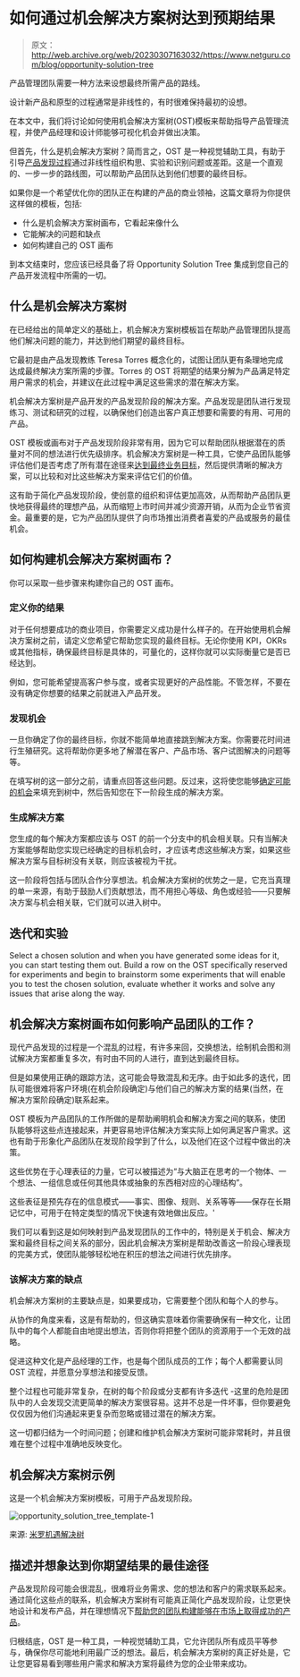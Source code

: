 # 如何通过机会解决方案树达到预期结果

> 原文：<http://web.archive.org/web/20230307163032/https://www.netguru.com/blog/opportunity-solution-tree>

 产品管理团队需要一种方法来设想最终所需产品的路线。

设计新产品和原型的过程通常是非线性的，有时很难保持最初的设想。

在本文中，我们将讨论如何使用机会解决方案树(OST)模板来帮助指导产品管理流程，并使产品经理和设计师能够可视化机会并做出决策。

但首先，什么是机会解决方案树？简而言之，OST 是一种视觉辅助工具，有助于引导[产品发现过程](http://web.archive.org/web/20221203101333/https://www.netguru.com/glossary/product-management)通过非线性组织构思、实验和识别问题或差距。这是一个直观的、一步一步的路线图，可以帮助产品团队达到他们想要的最终目标。

如果你是一个希望优化你的团队正在构建的产品的商业领袖，这篇文章将为你提供这样做的模板，包括:

*   什么是机会解决方案树画布，它看起来像什么
*   它能解决的问题和缺点
*   如何构建自己的 OST 画布

到本文结束时，您应该已经具备了将 Opportunity Solution Tree 集成到您自己的产品开发流程中所需的一切。

## 什么是机会解决方案树

在已经给出的简单定义的基础上，机会解决方案树模板旨在帮助产品管理团队提高他们解决问题的能力，并达到他们期望的最终目标。

它最初是由产品发现教练 Teresa Torres 概念化的，试图让团队更有条理地完成达成最终解决方案所需的步骤。Torres 的 OST 将期望的结果分解为产品满足特定用户需求的机会，并建议在此过程中满足这些需求的潜在解决方案。

机会解决方案树是产品开发的产品发现阶段的解决方案。产品发现是团队进行发现练习、测试和研究的过程，以确保他们创造出客户真正想要和需要的有用、可用的产品。

OST 模板或画布对于产品发现阶段非常有用，因为它可以帮助团队根据潜在的质量对不同的想法进行优先级排序。机会解决方案树是一种工具，它使产品团队能够评估他们是否考虑了所有潜在途径来[达到最终业务目标](http://web.archive.org/web/20221203101333/https://www.netguru.com/blog/common-mistakes-when-building-mvp)，然后提供清晰的解决方案，可以比较和对比这些解决方案来评估它们的价值。

这有助于简化产品发现阶段，使创意的组织和评估更加高效，从而帮助产品团队更快地获得最终的理想产品，从而缩短上市时间并减少资源开销，从而为企业节省资金。最重要的是，它为产品团队提供了向市场推出消费者喜爱的产品或服务的最佳机会。

## 如何构建机会解决方案树画布？

你可以采取一些步骤来构建你自己的 OST 画布。

### **定义你的结果**

对于任何想要成功的商业项目，你需要定义成功是什么样子的。在开始使用机会解决方案树之前，请定义您希望它帮助您实现的最终目标。无论你使用 KPI，OKRs 或其他指标，确保最终目标是具体的，可量化的，这样你就可以实际衡量它是否已经达到。

例如，您可能希望提高客户参与度，或者实现更好的产品性能。不管怎样，不要在没有确定你想要的结果之前就进入产品开发。

### **发现机会**

一旦你确定了你的最终目标，你就不能简单地直接跳到解决方案。你需要花时间进行生殖研究。这将帮助你更多地了解潜在客户、产品市场、客户试图解决的问题等等。

在填写树的这一部分之前，请重点回答这些问题。反过来，这将使您能够[确定可能的机会](/web/20221203101333/https://www.netguru.com/blog/volatile-markets-lasting-opportunities)来填充到树中，然后告知您在下一阶段生成的解决方案。

### **生成解决方案**

您生成的每个解决方案都应该与 OST 的前一个分支中的机会相关联。只有当解决方案能够帮助您实现已经确定的目标机会时，才应该考虑这些解决方案，如果这些解决方案与目标树没有关联，则应该被视为干扰。

这一阶段将包括与团队合作分享想法。机会解决方案树的优势之一是，它充当真理的单一来源，有助于鼓励人们贡献想法，而不用担心等级、角色或经验——只要解决方案与机会相关联，它们就可以进入树中。

## 迭代和实验

Select a chosen solution and when you have generated some ideas for it, you can start testing them out. Build a row on the OST specifically reserved for experiments and begin to brainstorm some experiments that will enable you to test the chosen solution, evaluate whether it works and solve any issues that arise along the way.

## 机会解决方案树画布如何影响产品团队的工作？

现代产品发现的过程是一个混乱的过程，有许多来回，交换想法，绘制机会图和测试解决方案都重复多次，有时由不同的人进行，直到达到最终目标。

但是如果使用正确的跟踪方法，这可能会导致混乱和无序。由于如此多的迭代，团队可能很难将客户环境(在机会阶段确定)与他们自己的解决方案的结果(当然，在解决方案阶段确定)联系起来。

OST 模板为产品团队的工作所做的是帮助阐明机会和解决方案之间的联系，使团队能够将这些点连接起来，并更容易地评估解决方案实际上如何满足客户需求。这也有助于形象化产品团队在发现阶段学到了什么，以及他们在这个过程中做出的决策。

这些优势在于心理表征的力量，它可以被描述为“与大脑正在思考的一个物体、一个想法、一组信息或任何其他具体或抽象的东西相对应的心理结构”。

这些表征是预先存在的信息模式——事实、图像、规则、关系等等——保存在长期记忆中，可用于在特定类型的情况下快速有效地做出反应。'

我们可以看到这是如何映射到产品发现团队的工作中的，特别是关于机会、解决方案和最终目标之间关系的部分，因此机会解决方案树是帮助改善这一阶段心理表现的完美方式，使团队能够轻松地在积压的想法之间进行优先排序。

### 该解决方案的缺点

机会解决方案树的主要缺点是，如果要成功，它需要整个团队和每个人的参与。

从协作的角度来看，这是有帮助的，但这确实意味着你需要确保有一种文化，让团队中的每个人都能自由地提出想法，否则你将把整个团队的资源用于一个无效的战略。

促进这种文化是产品经理的工作，也是每个团队成员的工作；每个人都需要认同 OST 流程，并愿意分享想法和接受反馈。

整个过程也可能非常复杂，在树的每个阶段或分支都有许多迭代 -这里的危险是团队中的人会发现交流更简单的解决方案很容易。这并不总是一件坏事，但你要避免仅仅因为他们沟通起来更复杂而忽略或错过潜在的解决方案。

这一切都归结为一个时间问题；创建和维护机会解决方案树可能非常耗时，并且很难在整个过程中准确地反映变化。

## **机会解决方案树示例**

这是一个机会解决方案树模板，可用于产品发现阶段。

![opportunity_solution_tree_template-1](img/28d7afc1950c965622d2a8075fe96354.png)

来源: [米罗机遇解决树](http://web.archive.org/web/20221203101333/https://miro.com/templates/opportunity-solution-tree/)

## 描述并想象达到你期望结果的最佳途径

产品发现阶段可能会很混乱，很难将业务需求、您的想法和客户的需求联系起来。通过简化这些点的联系，机会解决方案树有可能真正简化产品发现阶段，让您更快地设计和发布产品，并在理想情况下[帮助您的团队构建能够在市场上取得成功的产品](http://web.archive.org/web/20221203101333/https://www.netguru.com/services/product-management)。

归根结底，OST 是一种工具，一种视觉辅助工具，它允许团队所有成员平等参与，确保你尽可能地利用最广泛的想法。最后，机会解决方案树的真正好处是，它让您更容易看到哪些用户需求和解决方案将最终为您的企业带来成功。